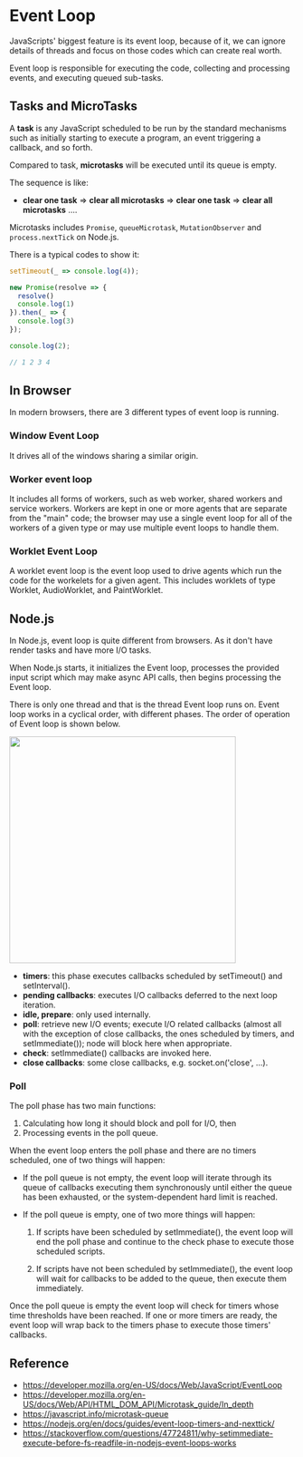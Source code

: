 # Event Loop

JavaScripts' biggest feature is its event loop, because of it, we can ignore details of threads and focus on those codes which can create real worth.

Event loop is responsible for executing the code, collecting and processing events, and executing queued sub-tasks.

## Tasks and MicroTasks

A **task** is any JavaScript scheduled to be run by the standard mechanisms such as initially starting to execute a program, an event triggering a callback, and so forth.

Compared to task, **microtasks** will be executed until its queue is empty.

The sequence is like:

- **clear one task** => **clear all microtasks** => **clear one task** => **clear all microtasks** ....

Microtasks includes `Promise`, `queueMicrotask`, `MutationObserver` and `process.nextTick` on Node.js.

There is a typical codes to show it:

```ts
setTimeout(_ => console.log(4));

new Promise(resolve => {
  resolve()
  console.log(1)
}).then(_ => {
  console.log(3)
});

console.log(2);

// 1 2 3 4
```

## In Browser

In modern browsers, there are 3 different types of event loop is running.

### Window Event Loop

It drives all of the windows sharing a similar origin.

### Worker event loop

 It includes all forms of workers, such as web worker, shared workers and service workers. Workers are kept in one or more agents that are separate from the "main" code; the browser may use a single event loop for all of the workers of a given type or may use multiple event loops to handle them.

### Worklet Event Loop

A worklet event loop is the event loop used to drive agents which run the code for the workelets for a given agent. This includes worklets of type Worklet, AudioWorklet, and PaintWorklet.

## Node.js

In Node.js, event loop is quite different from browsers. As it don't have render tasks and have more I/O tasks.

When Node.js starts, it initializes the Event loop, processes the provided input script which may make async API calls, then begins processing the Event loop.

There is only one thread and that is the thread Event loop runs on. Event loop works in a cyclical order, with different phases. The order of operation of Event loop is shown below.

<img src="../assets/node_event_loop.png" width="400"/>

- **timers**: this phase executes callbacks scheduled by setTimeout() and setInterval().
- **pending callbacks**: executes I/O callbacks deferred to the next loop iteration.
- **idle, prepare**: only used internally.
- **poll**: retrieve new I/O events; execute I/O related callbacks (almost all with the exception of close callbacks, the ones scheduled by timers, and setImmediate()); node will block here when appropriate.
- **check**: setImmediate() callbacks are invoked here.
- **close callbacks**: some close callbacks, e.g. socket.on('close', ...).

### Poll

The poll phase has two main functions:

1. Calculating how long it should block and poll for I/O, then
2. Processing events in the poll queue.

When the event loop enters the poll phase and there are no timers scheduled, one of two things will happen:

- If the poll queue is not empty, the event loop will iterate through its queue of callbacks executing them synchronously until either the queue has been exhausted, or the system-dependent hard limit is reached.

- If the poll queue is empty, one of two more things will happen:

    1. If scripts have been scheduled by setImmediate(), the event loop will end the poll phase and continue to the check phase to execute those scheduled scripts.

    2. If scripts have not been scheduled by setImmediate(), the event loop will wait for callbacks to be added to the queue, then execute them immediately.

Once the poll queue is empty the event loop will check for timers whose time thresholds have been reached. If one or more timers are ready, the event loop will wrap back to the timers phase to execute those timers' callbacks.

## Reference

- <https://developer.mozilla.org/en-US/docs/Web/JavaScript/EventLoop>
- <https://developer.mozilla.org/en-US/docs/Web/API/HTML_DOM_API/Microtask_guide/In_depth>
- <https://javascript.info/microtask-queue>
- <https://nodejs.org/en/docs/guides/event-loop-timers-and-nexttick/>
- <https://stackoverflow.com/questions/47724811/why-setimmediate-execute-before-fs-readfile-in-nodejs-event-loops-works>
